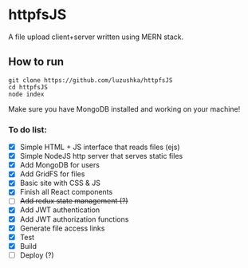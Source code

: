 # httpfsJS
A file upload client+server written using MERN stack.

## How to run
```
git clone https://github.com/luzushka/httpfsJS
cd httpfsJS
node index
```
Make sure you have MongoDB installed and working on your machine!



### To do list:
- [X] Simple HTML + JS interface that reads files (ejs)
- [X] Simple NodeJS http server that serves static files
- [X] Add MongoDB for users
- [X] Add GridFS for files
- [X] Basic site with CSS & JS
- [X] Finish all React components
- [ ] ~~Add redux state management (?)~~ 
- [X] Add JWT authentication
- [X] Add JWT authorization functions
- [X] Generate file access links
- [X] Test
- [X] Build
- [ ] Deploy (?)
